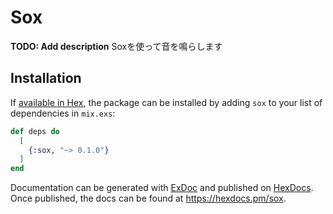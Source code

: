 # Sox

**TODO: Add description**
Soxを使って音を鳴らします

## Installation

If [available in Hex](https://hex.pm/docs/publish), the package can be installed
by adding `sox` to your list of dependencies in `mix.exs`:

```elixir
def deps do
  [
    {:sox, "~> 0.1.0"}
  ]
end
```

Documentation can be generated with [ExDoc](https://github.com/elixir-lang/ex_doc)
and published on [HexDocs](https://hexdocs.pm). Once published, the docs can
be found at <https://hexdocs.pm/sox>.

